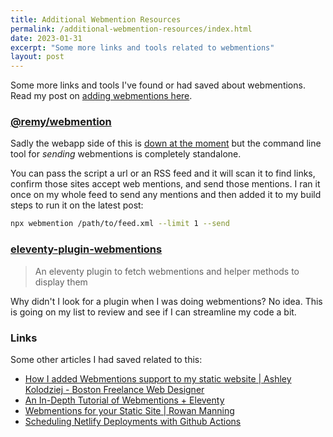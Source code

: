 ```yaml
---
title: Additional Webmention Resources
permalink: /additional-webmention-resources/index.html
date: 2023-01-31
excerpt: "Some more links and tools related to webmentions"
layout: post
---
```


Some more links and tools I've found or had saved about webmentions. Read my post on [adding webmentions here](/adding-webmentions-to-your-site/).

### [@remy/webmention](https://github.com/remy/wm)

Sadly the webapp side of this is [down at the moment](https://remysharp.com/2023/01/30/on-vercel-if-some-of-my-sites-are-down) but the command line tool for _sending_ webmentions is completely standalone.

You can pass the script a url or an RSS feed and it will scan it to find links, confirm those sites accept web mentions, and send those mentions. I ran it once on my whole feed to send any mentions and then added it to my build steps to run it on the latest post:

```bash
npx webmention /path/to/feed.xml --limit 1 --send
```

### [eleventy-plugin-webmentions](https://github.com/CodeFoodPixels/eleventy-plugin-webmentions)

> An eleventy plugin to fetch webmentions and helper methods to display them

Why didn't I look for a plugin when I was doing webmentions? No idea. This is going on my list to review and see if I can streamline my code a bit.

### Links

Some other articles I had saved related to this:

- [How I added Webmentions support to my static website | Ashley Kolodziej - Boston Freelance Web Designer](https://ashleykolodziej.com/add-webmentions-to-static-site/)
- [An In-Depth Tutorial of Webmentions + Eleventy](https://sia.codes/posts/webmentions-eleventy-in-depth/)
- [Webmentions for your Static Site | Rowan Manning](https://rowanmanning.com/posts/webmentions-for-your-static-site/)
- [Scheduling Netlify Deployments with Github Actions](https://css-irl.info/scheduling-netlify-deployments-with-github-actions/)
